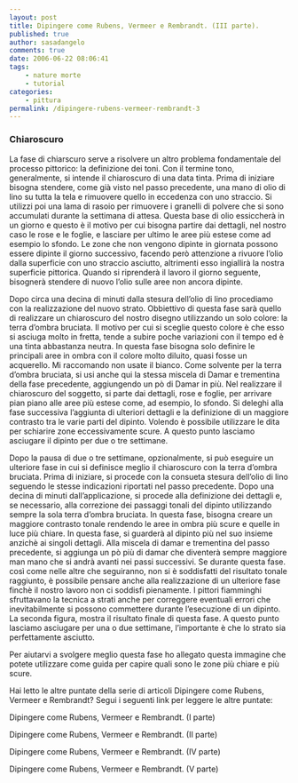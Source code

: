 ```yaml
---
layout: post
title: Dipingere come Rubens, Vermeer e Rembrandt. (III parte).
published: true
author: sasadangelo
comments: true
date: 2006-06-22 08:06:41
tags:
    - nature morte
    - tutorial
categories:
    - pittura
permalink: /dipingere-rubens-vermeer-rembrandt-3
---
```



### Chiaroscuro


  La fase di chiarscuro serve a risolvere un altro problema fondamentale del processo pittorico: la definizione dei toni. Con il termine tono, generalmente, si intende il chiaroscuro di una data tinta. Prima di iniziare bisogna stendere, come già visto nel passo precedente, una mano di olio di lino su tutta la tela e rimuovere quello in eccedenza con uno straccio. Si utilizzi poi una lama di rasoio per rimuovere i granelli di polvere che si sono accumulati durante la settimana di attesa. Questa base di olio essiccherà in un giorno e questo è il motivo per cui bisogna partire dai dettagli, nel nostro caso le rose e le foglie, e lasciare per ultimo le aree più estese come ad esempio lo sfondo. Le zone che non vengono dipinte in giornata possono essere dipinte il giorno successivo, facendo però attenzione a rivuore l&#8217;olio dalla superficie con uno straccio asciutto, altrimenti esso ingiallirà la nostra superficie pittorica. Quando si riprenderà il lavoro il giorno seguente, bisognerà stendere di nuovo l&#8217;olio sulle aree non ancora dipinte.



  



  Dopo circa una decina di minuti dalla stesura dell&#8217;olio di lino procediamo con la realizzazione del nuovo strato. Obbiettivo di questa fase sarà quello di realizzare un chiaroscuro del nostro disegno utilizzando un solo colore: la terra d&#8217;ombra bruciata. Il motivo per cui si sceglie questo colore è che esso si asciuga molto in fretta, tende a subire poche variazioni con il tempo ed è una tinta abbastanza neutra. In questa fase bisogna solo definire le principali aree in ombra con il colore molto diluito, quasi fosse un acquerello. Mi raccomando non usate il bianco. Come solvente per la terra d&#8217;ombra bruciata, si usi anche qui la stessa miscela di Damar e trementina della fase precedente, aggiungendo un pò di Damar in più. Nel realizzare il chiaroscuro del soggetto, si parte dai dettagli, rose e foglie, per arrivare pian piano alle aree più estese come, ad esempio, lo sfondo. Si deleghi alla fase successiva l&#8217;aggiunta di ulteriori dettagli e la definizione di un maggiore contrasto tra le varie parti del dipinto. Volendo è possibile utilizzare le dita per schiarire zone eccessivamente scure. A questo punto lasciamo asciugare il dipinto per due o tre settimane.



  



  Dopo la pausa di due o tre settimane, opzionalmente, si può eseguire un ulteriore fase in cui si definisce meglio il chiaroscuro con la terra d&#8217;ombra bruciata. Prima di iniziare, si procede con la consueta stesura dell&#8217;olio di lino seguendo le stesse indicazioni riportati nel passo precedente. Dopo una decina di minuti dall&#8217;applicazione, si procede alla definizione dei dettagli e, se necessario, alla correzione dei passaggi tonali del dipinto utilizzando sempre la sola terra d&#8217;ombra bruciata. In questa fase, bisogna creare un maggiore contrasto tonale rendendo le aree in ombra più scure e quelle in luce più chiare. In questa fase, si guarderà al dipinto più nel suo insieme anzichè ai singoli dettagli. Alla miscela di damar e trementina del passo precedente, si aggiunga un pò più di damar che diventerà sempre maggiore man mano che si andrà avanti nei passi successivi. Se durante questa fase. così come nelle altre che seguiranno, non si è soddisfatti del risultato tonale raggiunto, è possibile pensare anche alla realizzazione di un ulteriore fase finchè il nostro lavoro non ci soddisfi pienamente. I pittori fiamminghi sfruttavano la tecnica a strati anche per correggere eventuali errori che inevitabilmente si possono commettere durante l&#8217;esecuzione di un dipinto. La seconda figura, mostra il risultato finale di questa fase. A questo punto lasciamo asciugare per una o due settimane, l&#8217;importante è che lo strato sia perfettamente asciutto.



  Per aiutarvi a svolgere meglio questa fase ho allegato questa immagine che potete utilizzare come guida per capire quali sono le zone più chiare e più scure.



  



  Hai letto le altre puntate della serie di articoli Dipingere come Rubens, Vermeer e Rembrandt? Segui i seguenti link per leggere le altre puntate:



  Dipingere come Rubens, Vermeer e Rembrandt. (I parte)



  Dipingere come Rubens, Vermeer e Rembrandt. (II parte)



  Dipingere come Rubens, Vermeer e Rembrandt. (IV parte)



  Dipingere come Rubens, Vermeer e Rembrandt. (V parte)
